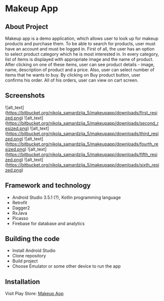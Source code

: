 # Makeup App

## About Project
Makeup app is a demo application, which allows user to look up for makeup products and purchase them.
To be able to search for products, user must have an account and must be logged in.
First of all, the user has an option to select product category which he is most interested in.
In every category, list of items is displayed with appropriate image and the name of product.
After clicking on one of these items, user can see product details - image, name, description of
product and a price. Also, user can select number of items that he wants to buy. By clicking on
Buy product button, user confirms his order. All of his orders, user can view on cart screen. 

## Screenshots
![alt_text] (https://bitbucket.org/nikola_samardzija_5/makeupapp/downloads/first_resized.png) ![alt_text] (https://bitbucket.org/nikola_samardzija_5/makeupapp/downloads/second_resized.png) ![alt_text] (https://bitbucket.org/nikola_samardzija_5/makeupapp/downloads/third_resized.png) ![alt_text] (https://bitbucket.org/nikola_samardzija_5/makeupapp/downloads/fourth_resized.png) ![alt_text] (https://bitbucket.org/nikola_samardzija_5/makeupapp/downloads/fifth_resized.png) ![alt_text] (https://bitbucket.org/nikola_samardzija_5/makeupapp/downloads/sixth_resized.png)

## Framework and technology
* Android Studio 3.5.1 (?), Kotlin programming language
* Retrofit
* Dagger2
* RxJava
* Picasso
* Firebase for database and analytics

## Building the code
* Install Android Studio
* Clone repository 
* Build project
* Choose Emulator or some other device to run the app

## Installation
Visit Play Store: [Makeup App](https://play.google.com/store/apps/details?id=com.crystalpigeon.makeupapp&hl=en)
